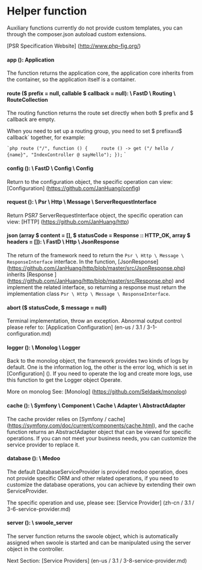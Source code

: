 # Helper function

Auxiliary functions currently do not provide custom templates, you can through the composer.json autoload custom extensions.

[PSR Specification Website] (http://www.php-fig.org/)

#### app (): Application

The function returns the application core, the application core inherits from the container, so the application itself is a container.

#### route ($ prefix = null, callable $ callback = null): \ FastD \ Routing \ RouteCollection

The routing function returns the route set directly when both $ prefix and $ callback are empty.

When you need to set up a routing group, you need to set $ prefix` and `$ callback` together, for example:

`` `php
route ("/", function () {
    route () -> get ("/ hello / {name}", "IndexController @ sayHello");
});
`` `

#### config (): \ FastD \ Config \ Config

Return to the configuration object, the specific operation can view: [Configuration] (https://github.com/JanHuang/config)

#### request (): \ Psr \ Http \ Message \ ServerRequestInterface

Return PSR7 ServerRequestInterface object, the specific operation can view: [HTTP] (https://github.com/JanHuang/http)

#### json (array $ content = [], $ statusCode = Response :: HTTP_OK, array $ headers = []): \ FastD \ Http \ JsonResponse

The return of the framework need to return the `Psr \ Http \ Message \ ResponseInterface` interface. In the function, [JsonResponse] (https://github.com/JanHuang/http/blob/master/src/JsonResponse.php) inherits [Response ] (https://github.com/JanHuang/http/blob/master/src/Response.php) and implement the related interface, so returning a response must return the implementation class `Psr \ Http \ Message \ ResponseInterface`.

#### abort ($ statusCode, $ message = null)

Terminal implementation, throw an exception. Abnormal output control please refer to: [Application Configuration] (en-us / 3.1 / 3-1-configuration.md)

#### logger (): \ Monolog \ Logger

Back to the monolog object, the framework provides two kinds of logs by default. One is the information log, the other is the error log, which is set in [Configuration] (). If you need to operate the log and create more logs, use this function to get the Logger object Operate.

More on monolog See: [Monolog] (https://github.com/Seldaek/monolog)

#### cache (): \ Symfony \ Component \ Cache \ Adapter \ AbstractAdapter

The cache provider relies on [Symfony / cache] (https://symfony.com/doc/current/components/cache.html), and the cache function returns an AbstractAdapter object that can be viewed for specific operations. If you can not meet your business needs, you can customize the service provider to replace it.

#### database (): \ Medoo

The default DatabaseServiceProvider is provided medoo operation, does not provide specific ORM and other related operations, if you need to customize the database operations, you can achieve by extending their own ServiceProvider.

The specific operation and use, please see: [Service Provider] (zh-cn / 3.1 / 3-6-service-provider.md)

#### server (): \ swoole_server

The server function returns the swoole object, which is automatically assigned when swoole is started and can be manipulated using the server object in the controller.

Next Section: [Service Providers] (en-us / 3.1 / 3-8-service-provider.md)